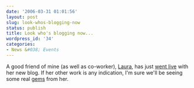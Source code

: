 ```yaml
---
date: '2006-03-31 01:01:56'
layout: post
slug: look-whos-blogging-now
status: publish
title: Look who's blogging now...
wordpress_id: '34'
categories:
- News &#038; Events
---
```


A good friend of mine (as well as co-worker), [Laura](http://www.verbalclay.com/blog/), has just [went live](http://www.verbalclay.com/blog/?p=3)  with her new blog. If her other work is any indication, I'm sure we'll be seeing some real [gems](http://www.verbalclay.com/gallery/thumbnails.php?album=1)  from her.  

